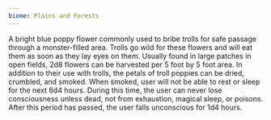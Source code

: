 ```yaml
---
biome: Plains and Forests
---
```

A bright blue poppy flower commonly used to bribe trolls for safe passage through a monster-filled area. Trolls go wild for these flowers and will eat them as soon as they lay eyes on them. Usually found in large patches in open fields, 2d8 flowers can be harvested per 5 foot by 5 foot area. In addition to their use with trolls, the petals of troll poppies can be dried, crumbled, and smoked. When smoked, user will not be able to rest or sleep for the next 6d4 hours. During this time, the user can never lose consciousness unless dead, not from exhaustion, magical sleep, or poisons. After this period has passed, the user falls unconscious for 1d4 hours. 

